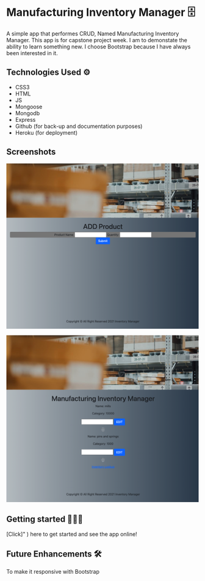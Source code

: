 # Manufacturing Inventory Manager  🗄

A simple app that performes CRUD, Named Manufacturing Inventory Manager. This app is for capstone project week. I am to demonstate the ability to learn something new. I choose Bootstrap because I have always been interested in it.

## Technologies Used  ⚙️

- CSS3
- HTML
- JS
- Mongoose
- Mongodb
- Express
- Github (for back-up and documentation purposes)
- Heroku (for deployment)

## Screenshots

![screenshot 1](./public/images/screenshot1.png)

![screenshot 2](./public/images/screenshot2.png)


## Getting started  🚴🏽‍♂️

[Click]" ) here to get started and see the app online!


## Future Enhancements  🛠

To make it responsive with Bootstrap 